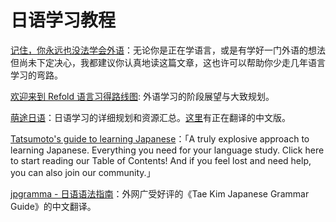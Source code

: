 # 日语学习教程

[记住，你永远也没法学会外语](thoughts-memo-zhihu-564422318.md)：无论你是正在学语言，或是有学好一门外语的想法但尚未下定决心，我都建议你认真地读这篇文章，这也许可以帮助你少走几年语言学习的弯路。

[欢迎来到 Refold 语言习得路线图](./reflod/detailed/Welcome%20to%20the%20Refold%20Roadmap.md): 外语学习的阶段展望与大致规划。

[萌途日语](https://learnjapanese.moe/)：日语学习的详细规划和资源汇总。[这里](https://hbq08jzhrer.larksuite.com/wiki/space/7448472336845553670?ccm_open_type=lark_wiki_spaceLink&open_tab_from=wiki_home)有正在翻译的中文版。

[Tatsumoto's guide to learning Japanese](https://tatsumoto.neocities.org/)：「A truly explosive approach to learning Japanese. Everything you need for your language study. Click here to start reading our Table of Contents! And if you feel lost and need help, you can also join our community.」

[jpgramma - 日语语法指南](https://res.wokanxing.info/jpgramma/index.html)：外网广受好评的《Tae Kim Japanese Grammar Guide》的中文翻译。
